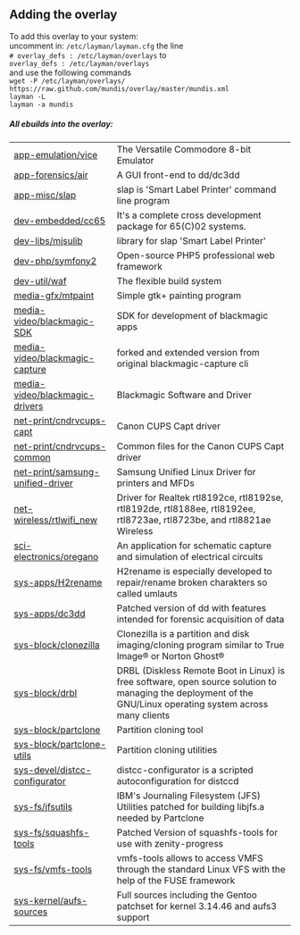 Adding the overlay
------------------
To add this overlay to your system:  
uncomment in: `/etc/layman/layman.cfg` the line  
`# overlay_defs : /etc/layman/overlays` to  
`overlay_defs : /etc/layman/overlays`  
and use the following commands  
`wget -P /etc/layman/overlays/ https://raw.github.com/mundis/overlay/master/mundis.xml`  
`layman -L`  
`layman -a mundis`

##### All ebuilds into the overlay:  

<table>
<tr><td>
<a href=https://github.com/mundis/overlay/tree/master/app-emulation/vice>app-emulation/vice</a>
</td><td>
The Versatile Commodore 8-bit Emulator
</td></tr>
<tr><td>
<a href=https://github.com/mundis/overlay/tree/master/app-forensics/air>app-forensics/air</a>
</td><td>
A GUI front-end to dd/dc3dd
</td></tr>
<tr><td>
<a href=https://github.com/mundis/overlay/tree/master/app-misc/slap>app-misc/slap</a>
</td><td>
slap is 'Smart Label Printer' command line program
</td></tr>
<tr><td>
<a href=https://github.com/mundis/overlay/tree/master/dev-embedded/cc65>dev-embedded/cc65</a>
</td><td>
It's a complete cross development package for 65(C)02 systems.
</td></tr>
<tr><td>
<a href=https://github.com/mundis/overlay/tree/master/dev-libs/mjsulib>dev-libs/mjsulib</a>
</td><td>
library for slap 'Smart Label Printer'
</td></tr>
<tr><td>
<a href=https://github.com/mundis/overlay/tree/master/dev-php/symfony2>dev-php/symfony2</a>
</td><td>
Open-source PHP5 professional web framework
</td></tr>
<tr><td>
<a href=https://github.com/mundis/overlay/tree/master/dev-util/waf>dev-util/waf</a>
</td><td>
The flexible build system
</td></tr>
<tr><td>
<a href=https://github.com/mundis/overlay/tree/master/media-gfx/mtpaint>media-gfx/mtpaint</a>
</td><td>
Simple gtk+ painting program
</td></tr>
<tr><td>
<a href=https://github.com/mundis/overlay/tree/master/media-video/blackmagic-SDK>media-video/blackmagic-SDK</a>
</td><td>
SDK for development of blackmagic apps
</td></tr>
<tr><td>
<a href=https://github.com/mundis/overlay/tree/master/media-video/blackmagic-capture>media-video/blackmagic-capture</a>
</td><td>
forked and extended version from original blackmagic-capture cli
</td></tr>
<tr><td>
<a href=https://github.com/mundis/overlay/tree/master/media-video/blackmagic-drivers>media-video/blackmagic-drivers</a>
</td><td>
Blackmagic Software and Driver
</td></tr>
<tr><td>
<a href=https://github.com/mundis/overlay/tree/master/net-print/cndrvcups-capt>net-print/cndrvcups-capt</a>
</td><td>
Canon CUPS Capt driver
</td></tr>
<tr><td>
<a href=https://github.com/mundis/overlay/tree/master/net-print/cndrvcups-common>net-print/cndrvcups-common</a>
</td><td>
Common files for the Canon CUPS Capt driver
</td></tr>
<tr><td>
<a href=https://github.com/mundis/overlay/tree/master/net-print/samsung-unified-driver>net-print/samsung-unified-driver</a>
</td><td>
Samsung Unified Linux Driver for printers and MFDs
</td></tr>
<tr><td>
<a href=https://github.com/mundis/overlay/tree/master/net-wireless/rtlwifi_new>net-wireless/rtlwifi_new</a>
</td><td>
Driver for Realtek rtl8192ce, rtl8192se, rtl8192de, rtl8188ee, rtl8192ee, rtl8723ae, rtl8723be, and rtl8821ae Wireless
</td></tr>
<tr><td>
<a href=https://github.com/mundis/overlay/tree/master/sci-electronics/oregano>sci-electronics/oregano</a>
</td><td>
An application for schematic capture and simulation of electrical circuits
</td></tr>
<tr><td>
<a href=https://github.com/mundis/overlay/tree/master/sys-apps/H2rename>sys-apps/H2rename</a>
</td><td>
H2rename is especially developed to repair/rename broken charakters so called umlauts
</td></tr>
<tr><td>
<a href=https://github.com/mundis/overlay/tree/master/sys-apps/dc3dd>sys-apps/dc3dd</a>
</td><td>
Patched version of dd with features intended for forensic acquisition of data
</td></tr>
<tr><td>
<a href=https://github.com/mundis/overlay/tree/master/sys-block/clonezilla>sys-block/clonezilla</a>
</td><td>
Clonezilla is a partition and disk imaging/cloning program similar to True Image® or Norton Ghost®
</td></tr>
<tr><td>
<a href=https://github.com/mundis/overlay/tree/master/sys-block/drbl>sys-block/drbl</a>
</td><td>
DRBL (Diskless Remote Boot in Linux) is free software, open source solution to managing the deployment of the GNU/Linux operating system across many clients
</td></tr>
<tr><td>
<a href=https://github.com/mundis/overlay/tree/master/sys-block/partclone>sys-block/partclone</a>
</td><td>
Partition cloning tool
</td></tr>
<tr><td>
<a href=https://github.com/mundis/overlay/tree/master/sys-block/partclone-utils>sys-block/partclone-utils</a>
</td><td>
Partition cloning utilities
</td></tr>
<tr><td>
<a href=https://github.com/mundis/overlay/tree/master/sys-devel/distcc-configurator>sys-devel/distcc-configurator</a>
</td><td>
distcc-configurator is a scripted autoconfiguration for distccd
</td></tr>
<tr><td>
<a href=https://github.com/mundis/overlay/tree/master/sys-fs/jfsutils>sys-fs/jfsutils</a>
</td><td>
IBM's Journaling Filesystem (JFS) Utilities patched for building libjfs.a needed by Partclone
</td></tr>
<tr><td>
<a href=https://github.com/mundis/overlay/tree/master/sys-fs/squashfs-tools>sys-fs/squashfs-tools</a>
</td><td>
Patched Version of squashfs-tools for use with zenity-progress
</td></tr>
<tr><td>
<a href=https://github.com/mundis/overlay/tree/master/sys-fs/vmfs-tools>sys-fs/vmfs-tools</a>
</td><td>
vmfs-tools allows to access VMFS through the standard Linux VFS with the help of the FUSE framework
</td></tr>
<tr><td>
<a href=https://github.com/mundis/overlay/tree/master/sys-kernel/aufs-sources>sys-kernel/aufs-sources</a>
</td><td>
Full sources including the Gentoo patchset for kernel 3.14.46 and aufs3 support
</td></tr>
</table>
